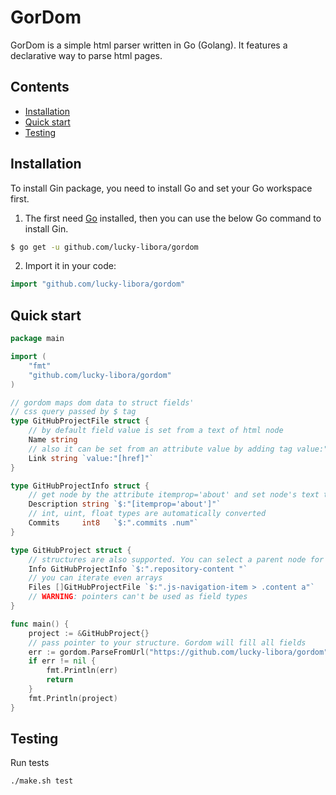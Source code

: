 # GorDom 


GorDom is a simple html parser written in Go (Golang). It features a declarative way to parse html pages.


## Contents

- [Installation](#installation)
- [Quick start](#quick-start)
- [Testing](#testing)


## Installation

To install Gin package, you need to install Go and set your Go workspace first.

1. The first need [Go](https://golang.org/) installed, then you can use the below Go command to install Gin.

```sh
$ go get -u github.com/lucky-libora/gordom
```

2. Import it in your code:

```go
import "github.com/lucky-libora/gordom"
```

## Quick start

```go
package main

import (
    "fmt"
    "github.com/lucky-libora/gordom"
)

// gordom maps dom data to struct fields'
// css query passed by $ tag 
type GitHubProjectFile struct {
    // by default field value is set from a text of html node
    Name string
    // also it can be set from an attribute value by adding tag value:"[attribute_name]"
    Link string `value:"[href]"`
}

type GitHubProjectInfo struct {
    // get node by the attribute itemprop='about' and set node's text to the field
    Description string `$:"[itemprop='about']"`
    // int, uint, float types are automatically converted
    Commits     int8   `$:".commits .num"`
}

type GitHubProject struct {
    // structures are also supported. You can select a parent node for inner structure if it necessary
    Info GitHubProjectInfo `$:".repository-content "`
    // you can iterate even arrays
    Files []GitHubProjectFile `$:".js-navigation-item > .content a"`
    // WARNING: pointers can't be used as field types
}

func main() {
    project := &GitHubProject{}
    // pass pointer to your structure. Gordom will fill all fields
    err := gordom.ParseFromUrl("https://github.com/lucky-libora/gordom", project)
    if err != nil {
        fmt.Println(err)
        return
    }
    fmt.Println(project)	
}
```


## Testing

Run tests

```sh
./make.sh test
```
